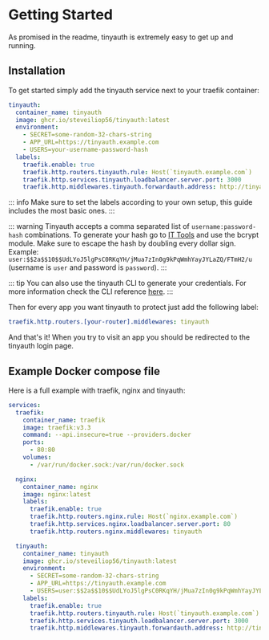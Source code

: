 # Getting Started

As promised in the readme, tinyauth is extremely easy to get up and running.

## Installation

To get started simply add the tinyauth service next to your traefik container:

```yaml
tinyauth:
  container_name: tinyauth
  image: ghcr.io/steveiliop56/tinyauth:latest
  environment:
    - SECRET=some-random-32-chars-string
    - APP_URL=https://tinyauth.example.com
    - USERS=your-username-password-hash
  labels:
    traefik.enable: true
    traefik.http.routers.tinyauth.rule: Host(`tinyauth.example.com`)
    traefik.http.services.tinyauth.loadbalancer.server.port: 3000
    traefik.http.middlewares.tinyauth.forwardauth.address: http://tinyauth:3000/api/auth/traefik
```

::: info
Make sure to set the labels according to your own setup, this guide includes the most basic ones.
:::

::: warning
Tinyauth accepts a comma separated list of `username:password-hash` combinations. To generate your hash go to [IT Tools](https://it-tools.tech/) and use the bcrypt module. Make sure to escape the hash by doubling every dollar sign. Example:
`user:$$2a$$10$$UdLYoJ5lgPsC0RKqYH/jMua7zIn0g9kPqWmhYayJYLaZQ/FTmH2/u` (username is `user` and password is `password`).
:::

::: tip
You can also use the tinyauth CLI to generate your credentials. For more information check the CLI reference [here](./reference/cli.md).
:::

Then for every app you want tinyauth to protect just add the following label:

```yaml
traefik.http.routers.[your-router].middlewares: tinyauth
```

And that's it! When you try to visit an app you should be redirected to the tinyauth login page.

## Example Docker compose file

Here is a full example with traefik, nginx and tinyauth:

```yaml
services:
  traefik:
    container_name: traefik
    image: traefik:v3.3
    command: --api.insecure=true --providers.docker
    ports:
      - 80:80
    volumes:
      - /var/run/docker.sock:/var/run/docker.sock

  nginx:
    container_name: nginx
    image: nginx:latest
    labels:
      traefik.enable: true
      traefik.http.routers.nginx.rule: Host(`nginx.example.com`)
      traefik.http.services.nginx.loadbalancer.server.port: 80
      traefik.http.routers.nginx.middlewares: tinyauth

  tinyauth:
    container_name: tinyauth
    image: ghcr.io/steveiliop56/tinyauth:latest
    environment:
      - SECRET=some-random-32-chars-string
      - APP_URL=https://tinyauth.example.com
      - USERS=user:$$2a$$10$$UdLYoJ5lgPsC0RKqYH/jMua7zIn0g9kPqWmhYayJYLaZQ/FTmH2/u # user:password
    labels:
      traefik.enable: true
      traefik.http.routers.tinyauth.rule: Host(`tinyauth.example.com`)
      traefik.http.services.tinyauth.loadbalancer.server.port: 3000
      traefik.http.middlewares.tinyauth.forwardauth.address: http://tinyauth:3000/api/auth/traefik
```
